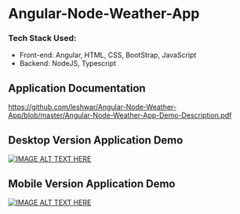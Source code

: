 # Angular-Node-Weather-App

### Tech Stack Used:
* Front-end: Angular, HTML, CSS, BootStrap, JavaScript
* Backend: NodeJS, Typescript

## Application Documentation
https://github.com/leshwar/Angular-Node-Weather-App/blob/master/Angular-Node-Weather-App-Demo-Description.pdf

## Desktop Version Application Demo
[![IMAGE ALT TEXT HERE](http://img.youtube.com/vi/FVUoo_WO_Ho/maxresdefault.jpg)](http://www.youtube.com/watch?v=FVUoo_WO_Ho)

## Mobile Version Application Demo
[![IMAGE ALT TEXT HERE](https://i.ytimg.com/vi/1LnX7_5y-ds/maxresdefault.jpg)](http://www.youtube.com/watch?v=1LnX7_5y-ds&t=2s)
